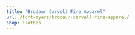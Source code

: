 ```yaml
---
title: "Brodeur Carvell Fine Apparel"
url: /fort-myers/brodeur-carvell-fine-apparel/
shop: clothes
---
```

